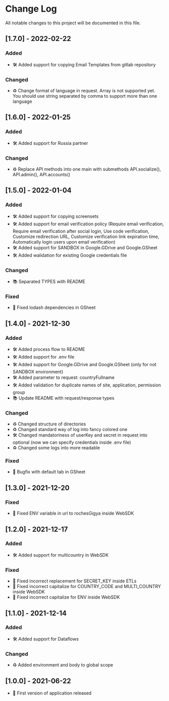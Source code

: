 # Change Log
All notable changes to this project will be documented in this file.

## [1.7.0] - 2022-02-22

### Added
- 🛠 Added support for copying Email Templates from gitlab repository

### Changed
- ♻️ Change format of language in request. Array is not supported yet. You should use string separated by comma to support more than one language

## [1.6.0] - 2022-01-25

### Added
- 🛠 Added support for Russia partner

### Changed
- ♻️ Replace API methods into one main with submethods API.socialize(), API.admin(), API.accounts()
## [1.5.0] - 2022-01-04
 
### Added
- 🛠 Added support for copying screensets
- 🛠 Added support for email verification policy (Require email verification, Require email verification after social login, Use code verification, Customize redirection URL, Customize verification link expiration time, Automatically login users upon email verification)
- 🛠 Added support for SANDBOX in Google.GDrive and Google.GSheet
- 🛠 Added walidation for existing Google credentials file
 
### Changed
- 📚 Separated TYPES with README

### Fixed
- 🐛 Fixed lodash dependencies in GSheet
 
## [1.4.0] - 2021-12-30
  
### Added
- 🛠 Added process flow to README
- 🛠 Added support for .env file
- 🛠 Added support for Google.GDrive and Google.GSheet (only for not SANDBOX environment)
- 🛠 Added parameter to request: countryFullname
- 🛠 Added validation for duplicate names of site, application, permission group
- 📚 Update README with request/response types

### Changed
- ♻️ Changed structure of directories
- ♻️ Changed standard way of log into fancy colored one
- 🛠 Changed mandatoriness of userKey and secret in request into optional (now we can specify credentials inside .env file)
- ♻️ Changed some logs into more readable
  
### Fixed
- 🐛 Bugfix with default tab in GSheet
 
## [1.3.0] - 2021-12-20
  
### Fixed
- 🐛 Fixed ENV variable in url to rochesGigya inside WebSDK
 
## [1.2.0] - 2021-12-17
  
### Added
- 🛠 Added support for multicountry in WebSDK

### Fixed
- 🐛 Fixed incorrect replacement for SECRET_KEY inside ETLs
- 🐛 Fixed incorrect capitalize for COUNTRY_CODE and MULTI_COUNTRY inside WebSDK
- 🐛 Fixed incorrect capitalize for ENV inside WebSDK
 

## [1.1.0] - 2021-12-14
  
### Added
- 🛠 Added support for Dataflows

### Changed
- ♻️ Added environment and body to global scope
 
## [1.0.0] - 2021-06-22
- 🔖 First version of application released
